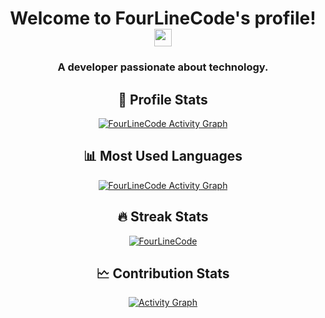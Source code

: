 <h1 align="center">
	Welcome to FourLineCode's profile!
	<img src="https://media.giphy.com/media/hvRJCLFzcasrR4ia7z/giphy.gif" width="28" />
</h1>

<h3 align="center">A developer passionate about technology.</h3>

<h2 align="center">👤 Profile Stats</h2>
<p align="center">
	<a
		href="https://github-readme-stats.vercel.app/api?username=FourLineCode&count_private=true&show_icons=true&theme=dracula"
		><img
			alt="FourLineCode Activity Graph"
			src="https://github-readme-stats.vercel.app/api?username=FourLineCode&count_private=true&show_icons=true&theme=dracula"
	/></a>
</p>

<h2 align="center">📊 Most Used Languages</h2>
<p align="center">
	<a
		href="https://github-readme-stats.vercel.app/api/top-langs/?username=FourLineCode&theme=dracula&langs_count=6&layout=compact&hide=css"
		><img
			alt="FourLineCode Activity Graph"
			src="https://github-readme-stats.vercel.app/api/top-langs/?username=FourLineCode&theme=dracula&langs_count=6&layout=compact&hide=css"
	/></a>
</p>

<h2 align="center">🔥 Streak Stats</h2>
<p align="center">
	<a href="http://github-readme-streak-stats.herokuapp.com?user=FourLineCode&theme=dracula">
		<img
			src="http://github-readme-streak-stats.herokuapp.com?user=FourLineCode&theme=dracula"
			alt="FourLineCode"
		/>
	</a>
</p>

<h2 align="center">🗠 Contribution Stats</h2>
<p align="center">
	<a
		href="https://activity-graph.herokuapp.com/graph?username=FourLineCode&bg_color=1F222E&color=F8D866&line=F85D7F&point=FFFFFF&hide_border=true"
		><img
			alt="Activity Graph"
			src="https://activity-graph.herokuapp.com/graph?username=FourLineCode&bg_color=1F222E&color=F8D866&line=F85D7F&point=FFFFFF&hide_border=true"
	/></a>
</p>
